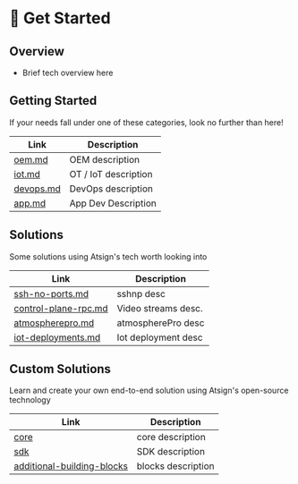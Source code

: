 # 👋 Get Started

## Overview

* Brief tech overview here

## Getting Started

If your needs fall under one of these categories, look no further than here!

<table data-card-size="large" data-column-title-hidden data-view="cards"><thead><tr><th data-card-target data-type="content-ref">Link</th><th>Description</th></tr></thead><tbody><tr><td><a href="oem.md">oem.md</a></td><td>OEM description</td></tr><tr><td><a href="iot.md">iot.md</a></td><td>OT / IoT description</td></tr><tr><td><a href="devops.md">devops.md</a></td><td>DevOps description</td></tr><tr><td><a href="app.md">app.md</a></td><td>App Dev Description</td></tr></tbody></table>

## Solutions

Some solutions using Atsign's tech worth looking into

<table data-card-size="large" data-column-title-hidden data-view="cards"><thead><tr><th data-card-target data-type="content-ref">Link</th><th>Description</th></tr></thead><tbody><tr><td><a href="../solutions/ssh-no-ports.md">ssh-no-ports.md</a></td><td>sshnp desc</td></tr><tr><td><a href="../solutions/control-plane-rpc.md">control-plane-rpc.md</a></td><td>Video streams desc.</td></tr><tr><td><a href="../solutions/atmospherepro.md">atmospherepro.md</a></td><td>atmospherePro desc</td></tr><tr><td><a href="../solutions/iot-deployments.md">iot-deployments.md</a></td><td>Iot deployment desc</td></tr></tbody></table>

## Custom Solutions

Learn and create your own end-to-end solution using Atsign's open-source technology

<table data-column-title-hidden data-view="cards"><thead><tr><th data-card-target data-type="content-ref">Link</th><th>Description</th></tr></thead><tbody><tr><td><a href="../learn/core/">core</a></td><td>core description</td></tr><tr><td><a href="../learn/sdk/">sdk</a></td><td>SDK description</td></tr><tr><td><a href="../learn/additional-building-blocks/">additional-building-blocks</a></td><td>blocks description</td></tr></tbody></table>
